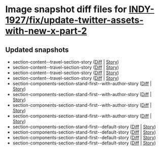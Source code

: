 # Image snapshot diff files for [INDY-1927/fix/update-twitter-assets-with-new-x-part-2](git@github.com:brightsitesconsulting/independent-web/pull/8904)

## Updated snapshots
- section-content--travel-section-story ([Diff](./section-content--travel-section-story-768x1024-diff.png) | [Story](https://raw.githack.com/Independent-Digital-News-and-Media-Ltd/indy-branch-review/PR-8904-sb/index.html?path=/story/section-content--travel-section-story))
- section-content--travel-section-story ([Diff](./section-content--travel-section-story-425x700-diff.png) | [Story](https://raw.githack.com/Independent-Digital-News-and-Media-Ltd/indy-branch-review/PR-8904-sb/index.html?path=/story/section-content--travel-section-story))
- section-content--travel-section-story ([Diff](./section-content--travel-section-story-1600x900-diff.png) | [Story](https://raw.githack.com/Independent-Digital-News-and-Media-Ltd/indy-branch-review/PR-8904-sb/index.html?path=/story/section-content--travel-section-story))
- section-content--travel-section-story ([Diff](./section-content--travel-section-story-1024x768-diff.png) | [Story](https://raw.githack.com/Independent-Digital-News-and-Media-Ltd/indy-branch-review/PR-8904-sb/index.html?path=/story/section-content--travel-section-story))
- section-components-section-stand-first--with-author-story ([Diff](./section-components-section-stand-first--with-author-story-768x1024-diff.png) | [Story](https://raw.githack.com/Independent-Digital-News-and-Media-Ltd/indy-branch-review/PR-8904-sb/index.html?path=/story/section-components-section-stand-first--with-author-story))
- section-components-section-stand-first--with-author-story ([Diff](./section-components-section-stand-first--with-author-story-425x700-diff.png) | [Story](https://raw.githack.com/Independent-Digital-News-and-Media-Ltd/indy-branch-review/PR-8904-sb/index.html?path=/story/section-components-section-stand-first--with-author-story))
- section-components-section-stand-first--with-author-story ([Diff](./section-components-section-stand-first--with-author-story-1600x900-diff.png) | [Story](https://raw.githack.com/Independent-Digital-News-and-Media-Ltd/indy-branch-review/PR-8904-sb/index.html?path=/story/section-components-section-stand-first--with-author-story))
- section-components-section-stand-first--with-author-story ([Diff](./section-components-section-stand-first--with-author-story-1024x768-diff.png) | [Story](https://raw.githack.com/Independent-Digital-News-and-Media-Ltd/indy-branch-review/PR-8904-sb/index.html?path=/story/section-components-section-stand-first--with-author-story))
- section-components-section-stand-first--default-story ([Diff](./section-components-section-stand-first--default-story-768x1024-diff.png) | [Story](https://raw.githack.com/Independent-Digital-News-and-Media-Ltd/indy-branch-review/PR-8904-sb/index.html?path=/story/section-components-section-stand-first--default-story))
- section-components-section-stand-first--default-story ([Diff](./section-components-section-stand-first--default-story-425x700-diff.png) | [Story](https://raw.githack.com/Independent-Digital-News-and-Media-Ltd/indy-branch-review/PR-8904-sb/index.html?path=/story/section-components-section-stand-first--default-story))
- section-components-section-stand-first--default-story ([Diff](./section-components-section-stand-first--default-story-1600x900-diff.png) | [Story](https://raw.githack.com/Independent-Digital-News-and-Media-Ltd/indy-branch-review/PR-8904-sb/index.html?path=/story/section-components-section-stand-first--default-story))
- section-components-section-stand-first--default-story ([Diff](./section-components-section-stand-first--default-story-1024x768-diff.png) | [Story](https://raw.githack.com/Independent-Digital-News-and-Media-Ltd/indy-branch-review/PR-8904-sb/index.html?path=/story/section-components-section-stand-first--default-story))
